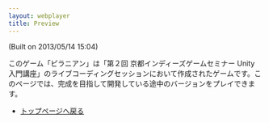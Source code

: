 ```yaml
---
layout: webplayer
title: Preview
---
```


(Built on 2013/05/14 15:04)

このゲーム「ピラニアン」は「第２回 京都インディーズゲームセミナー Unity 入門講座」のライブコーディングセッションにおいて作成されたゲームです。このページでは、完成を目指して開発している途中のバージョンをプレイできます。

- [トップページへ戻る](/piranhan)
